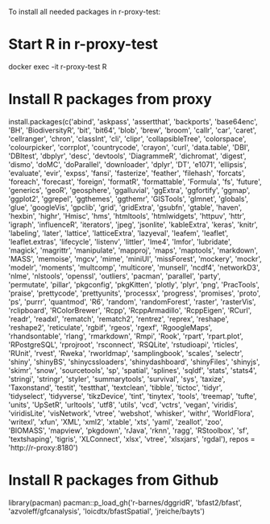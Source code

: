 To install all needed packages in r-proxy-test:

# Start R in r-proxy-test

docker exec -it r-proxy-test R

# Install R packages from proxy

install.packages(c('abind', 'askpass', 'assertthat', 'backports', 'base64enc', 'BH', 'BiodiversityR', 'bit', 'bit64', 'blob', 'brew', 'broom', 'callr', 'car', 'caret', 'cellranger', 'chron', 'classInt', 'cli', 'clipr', 'collapsibleTree', 'colorspace', 'colourpicker', 'corrplot', 'countrycode', 'crayon', 'curl', 'data.table', 'DBI', 'DBItest', 'dbplyr', 'desc', 'devtools', 'DiagrammeR', 'dichromat', 'digest', 'dismo', 'doMC', 'doParallel', 'downloader', 'dplyr', 'DT', 'e1071', 'ellipsis', 'evaluate', 'evir', 'expss', 'fansi', 'fasterize', 'feather', 'filehash', 'forcats', 'foreach', 'forecast', 'foreign', 'formatR', 'formattable', 'Formula', 'fs', 'future', 'generics', 'geoR', 'geosphere', 'ggalluvial', 'ggExtra', 'ggfortify', 'ggmap', 'ggplot2', 'ggrepel', 'ggthemes', 'ggthemr', 'GISTools', 'glmnet', 'globals', 'glue', 'googleVis', 'gpclib', 'grid', 'gridExtra', 'gsubfn', 'gtable', 'haven', 'hexbin', 'highr', 'Hmisc', 'hms', 'htmltools', 'htmlwidgets', 'httpuv', 'httr', 'igraph', 'influenceR', 'iterators', 'jpeg', 'jsonlite', 'kableExtra', 'keras', 'knitr', 'labeling', 'later', 'lattice', 'latticeExtra', 'lazyeval', 'leafem', 'leaflet', 'leaflet.extras', 'lifecycle', 'listenv', 'littler', 'lme4', 'lmfor', 'lubridate', 'magick', 'magrittr', 'manipulate', 'mapproj', 'maps', 'maptools', 'markdown', 'MASS', 'memoise', 'mgcv', 'mime', 'miniUI', 'missForest', 'mockery', 'mockr', 'modelr', 'moments', 'multcomp', 'multicore', 'munsell', 'ncdf4', 'networkD3', 'nlme', 'nlstools', 'openssl', 'outliers', 'pacman', 'parallel', 'party', 'permutate', 'pillar', 'pkgconfig', 'pkgKitten', 'plotly', 'plyr', 'png', 'PracTools', 'praise', 'prettycode', 'prettyunits', 'processx', 'progress', 'promises', 'proto', 'ps', 'purrr', 'quantmod', 'R6', 'random', 'randomForest', 'raster', 'rasterVis', 'rclipboard', 'RColorBrewer', 'Rcpp', 'RcppArmadillo', 'RcppEigen', 'RCurl', 'readr', 'readxl', 'rematch', 'rematch2', 'rentrez', 'reprex', 'reshape', 'reshape2', 'reticulate', 'rgbif', 'rgeos', 'rgexf', 'RgoogleMaps', 'rhandsontable', 'rlang', 'rmarkdown', 'Rmpi', 'Rook', 'rpart', 'rpart.plot', 'RPostgreSQL', 'rprojroot', 'rsconnect', 'RSQLite', 'rstudioapi', 'rticles', 'RUnit', 'rvest', 'Rweka', 'rworldmap', 'samplingbook', 'scales', 'selectr', 'shiny', 'shinyBS', 'shinycssloaders', 'shinydashboard', 'shinyFiles', 'shinyjs', 'skimr', 'snow', 'sourcetools', 'sp', 'spatial', 'splines', 'sqldf', 'stats', 'stats4', 'stringi', 'stringr', 'styler', 'summarytools', 'survival', 'sys', 'taxize', 'Taxonstand', 'testit', 'testthat', 'textclean', 'tibble', 'tictoc', 'tidyr', 'tidyselect', 'tidyverse', 'tikzDevice', 'tint', 'tinytex', 'tools', 'treemap', 'tufte', 'units', 'UpSetR', 'urltools', 'utf8', 'utils', 'vcd', 'vctrs', 'vegan', 'viridis', 'viridisLite', 'visNetwork', 'vtree', 'webshot', 'whisker', 'withr', 'WorldFlora', 'writexl', 'xfun', 'XML', 'xml2', 'xtable', 'xts', 'yaml', 'zeallot', 'zoo', 'BIOMASS', 'mapview', 'pkgdown', 'rJava', 'rknn', 'ragg', 'RStoolbox', 'sf', 'textshaping', 'tigris', 'XLConnect', 'xlsx', 'vtree', 'xlsxjars', 'rgdal'), repos = 'http://r-proxy:8180')

# Install R packages from Github

library(pacman)
pacman::p_load_gh('r-barnes/dggridR', 'bfast2/bfast', 'azvoleff/gfcanalysis', 'loicdtx/bfastSpatial', 'jreiche/bayts')
